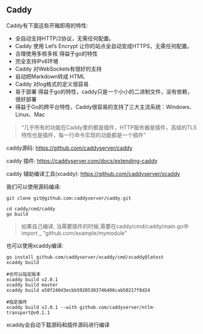 ## Caddy

Caddy有下面这些开箱即用的特性:

- 全自动支持HTTP/2协议，无需任何配置。
- Caddy 使用 Let’s Encrypt 让你的站点全自动变成HTTPS，无需任何配置。
- 合理使用多核多核 得益于go的特性
- 完全支持IPv6环境
- Caddy 对WebSockets有很好的支持
- 自动把Markdown转成 HTML
- Caddy 对log格式的定义很容易
- 易于部署 得益于go的特性，caddy只是一个小小的二进制文件，没有依赖，很好部署
- 得益于Go的跨平台特性，Caddy很容易的支持了三大主流系统：Windows、 Linux、Mac

> “几乎所有的功能在Caddy里的都是插件，HTTP服务器是插件，高级的TLS特性也是插件，每一行命令实现的功能都是一个插件”

caddy源码: https://github.com/caddyserver/caddy

caddy 插件: https://caddyserver.com/docs/extending-caddy

caddy 辅助编译工具(xcaddy): https://github.com/caddyserver/xcaddy

我们可以使用源码编译:
```
git clone git@github.com:caddyserver/caddy.git

cd caddy/cmd/caddy
go build
```
> 如果自己编译, 当需要插件的时候,需要在caddy/cmd/caddy/main.go中import _ "github.com/example/mymodule"

也可以使用xcaddy编译:
```
go install github.com/caddyserver/xcaddy/cmd/xcaddy@latest
xcaddy build

#也可以指定版本
xcaddy build v2.0.1
xcaddy build master
xcaddy build a58f240d3ecbb59285303746406cab50217f8d24

#指定插件
xcaddy build v2.0.1 --with github.com/caddyserver/ntlm-transport@v0.1.1
```
xcaddy会自动下载源码和插件源码进行编译